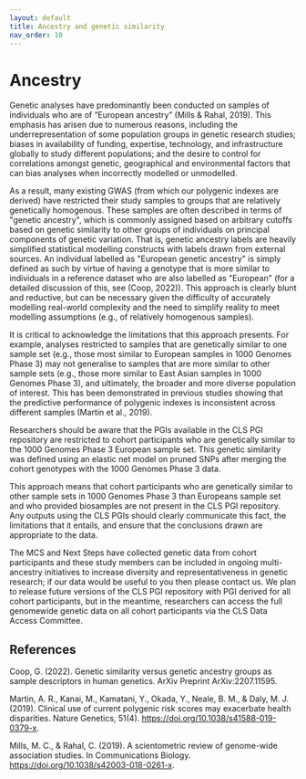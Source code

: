 ```yaml
---
layout: default
title: Ancestry and genetic similarity
nav_order: 10
---
```


# **Ancestry** 

Genetic analyses have predominantly been conducted on samples of individuals who are of “European ancestry” (Mills & Rahal, 2019). This emphasis has arisen due to numerous reasons, including the underrepresentation of some population groups in genetic research studies; biases in availability of funding, expertise, technology, and infrastructure globally to study different populations; and the desire to control for correlations amongst genetic, geographical and environmental factors that can bias analyses when incorrectly modelled or unmodelled.

As a result, many existing GWAS (from which our polygenic indexes are derived) have restricted their study samples to groups that are relatively genetically homogenous. These samples are often described in terms of "genetic ancestry", which is commonly assigned based on arbitrary cutoffs based on genetic similarity to other groups of individuals on principal components of genetic variation. That is, genetic ancestry labels are heavily simplified statistical modelling constructs with labels drawn from external sources. An individual labelled as "European genetic ancestry" is simply defined as such by virtue of having a genotype that is more similar to individuals in a reference dataset who are also labelled as "European" (for a detailed discussion of this, see (Coop, 2022)). This approach is clearly blunt and reductive, but can be necessary given the difficulty of accurately modelling real-world complexity and the need to simplify reality to meet modelling assumptions (e.g., of relatively homogenous samples). 

It is critical to acknowledge the limitations that this approach presents. For example, analyses restricted to samples that are genetically similar to one sample set (e.g., those most similar to European samples in 1000 Genomes Phase 3) may not generalise to samples that are more similar to other sample sets (e.g., those more similar to East Asian samples in 1000 Genomes Phase 3), and ultimately, the broader and more diverse population of interest. This has been demonstrated in previous studies showing that the predictive performance of polygenic indexes is inconsistent across different samples (Martin et al., 2019). 

Researchers should be aware that the PGIs available in the CLS PGI repository are restricted to cohort participants who are genetically similar to the 1000 Genomes Phase 3 European sample set. This genetic similarity was defined using an elastic net model on pruned SNPs after merging the cohort genotypes with the 1000 Genomes Phase 3 data. 

This approach means that cohort participants who are genetically similar to other sample sets in 1000 Genomes Phase 3 than Europeans sample set and who provided biosamples are not present in the CLS PGI repository. Any outputs using the CLS PGIs should clearly communicate this fact, the limitations that it entails, and ensure that the conclusions drawn are appropriate to the data.

The MCS and Next Steps have collected genetic data from cohort participants and these study members can be included in ongoing multi-ancestry initiatives to increase diversity and representativeness in genetic research; if our data would be useful to you then please contact us. We plan to release future versions of the CLS PGI repository with PGI derived for all cohort participants, but in the meantime, researchers can access the full genomewide genetic data on all cohort participants via the CLS Data Access Committee. 

## References

Coop, G. (2022). Genetic similarity versus genetic ancestry groups as sample descriptors in human genetics. ArXiv Preprint ArXiv:2207.11595.

Martin, A. R., Kanai, M., Kamatani, Y., Okada, Y., Neale, B. M., & Daly, M. J. (2019). Clinical use of current polygenic risk scores may exacerbate health disparities. Nature Genetics, 51(4). https://doi.org/10.1038/s41588-019-0379-x.

Mills, M. C., & Rahal, C. (2019). A scientometric review of genome-wide association studies. In Communications Biology. https://doi.org/10.1038/s42003-018-0261-x.
 

